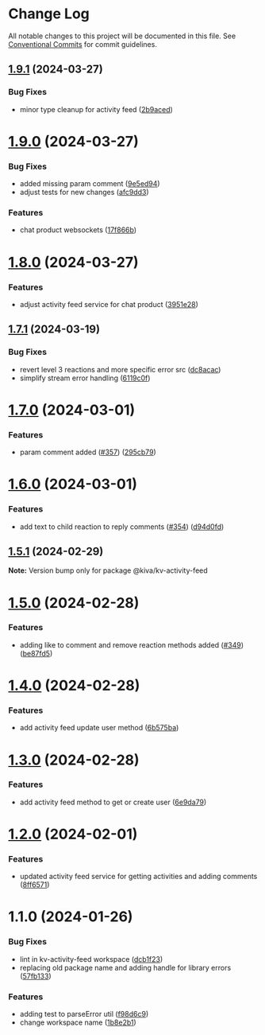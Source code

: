 # Change Log

All notable changes to this project will be documented in this file.
See [Conventional Commits](https://conventionalcommits.org) for commit guidelines.

## [1.9.1](https://github.com/kiva/kv-ui-elements/compare/@kiva/kv-activity-feed@1.9.0...@kiva/kv-activity-feed@1.9.1) (2024-03-27)


### Bug Fixes

* minor type cleanup for activity feed ([2b9aced](https://github.com/kiva/kv-ui-elements/commit/2b9aced07c24d4617af96dcb82afa886eee6679a))





# [1.9.0](https://github.com/kiva/kv-ui-elements/compare/@kiva/kv-activity-feed@1.8.0...@kiva/kv-activity-feed@1.9.0) (2024-03-27)


### Bug Fixes

* added missing param comment ([9e5ed94](https://github.com/kiva/kv-ui-elements/commit/9e5ed94abdb0855fa3fca529df4d6ed0fa09a284))
* adjust tests for new changes ([afc9dd3](https://github.com/kiva/kv-ui-elements/commit/afc9dd3d89e58dd1851ac7fcd7af784cfe3e6ca2))


### Features

* chat product websockets ([17f866b](https://github.com/kiva/kv-ui-elements/commit/17f866b2753b586ae17f113a1407a7ef469b11eb))





# [1.8.0](https://github.com/kiva/kv-ui-elements/compare/@kiva/kv-activity-feed@1.7.1...@kiva/kv-activity-feed@1.8.0) (2024-03-27)


### Features

* adjust activity feed service for chat product ([3951e28](https://github.com/kiva/kv-ui-elements/commit/3951e285c3bec6c3fa6f145e7de4223d82dd2a84))





## [1.7.1](https://github.com/kiva/kv-ui-elements/compare/@kiva/kv-activity-feed@1.7.0...@kiva/kv-activity-feed@1.7.1) (2024-03-19)


### Bug Fixes

* revert level 3 reactions and more specific error src ([dc8acac](https://github.com/kiva/kv-ui-elements/commit/dc8acaca403b438d34daca49e85442627883b08f))
* simplify stream error handling ([6119c0f](https://github.com/kiva/kv-ui-elements/commit/6119c0f71f467c92bae67b5e96a5a03e16ba9166))





# [1.7.0](https://github.com/kiva/kv-ui-elements/compare/@kiva/kv-activity-feed@1.6.0...@kiva/kv-activity-feed@1.7.0) (2024-03-01)


### Features

* param comment added ([#357](https://github.com/kiva/kv-ui-elements/issues/357)) ([295cb79](https://github.com/kiva/kv-ui-elements/commit/295cb79f0ff476ce2ceaf5e1fdd57475ddb7c508))





# [1.6.0](https://github.com/kiva/kv-ui-elements/compare/@kiva/kv-activity-feed@1.5.1...@kiva/kv-activity-feed@1.6.0) (2024-03-01)


### Features

* add text to child reaction to reply comments ([#354](https://github.com/kiva/kv-ui-elements/issues/354)) ([d94d0fd](https://github.com/kiva/kv-ui-elements/commit/d94d0fdbefc33162b665207d20d3e3c26d5106a9))





## [1.5.1](https://github.com/kiva/kv-ui-elements/compare/@kiva/kv-activity-feed@1.5.0...@kiva/kv-activity-feed@1.5.1) (2024-02-29)

**Note:** Version bump only for package @kiva/kv-activity-feed





# [1.5.0](https://github.com/kiva/kv-ui-elements/compare/@kiva/kv-activity-feed@1.4.0...@kiva/kv-activity-feed@1.5.0) (2024-02-28)


### Features

* adding like to comment and remove reaction methods added ([#349](https://github.com/kiva/kv-ui-elements/issues/349)) ([be87fd5](https://github.com/kiva/kv-ui-elements/commit/be87fd55b504ce88a23e9c72acd354291a8b5a5f))





# [1.4.0](https://github.com/kiva/kv-ui-elements/compare/@kiva/kv-activity-feed@1.3.0...@kiva/kv-activity-feed@1.4.0) (2024-02-28)


### Features

* add activity feed update user method ([6b575ba](https://github.com/kiva/kv-ui-elements/commit/6b575bacf18e9b966a135bd2e188059567b87d66))





# [1.3.0](https://github.com/kiva/kv-ui-elements/compare/@kiva/kv-activity-feed@1.2.0...@kiva/kv-activity-feed@1.3.0) (2024-02-28)


### Features

* add activity feed method to get or create user ([6e9da79](https://github.com/kiva/kv-ui-elements/commit/6e9da79f7303ab1335564bf2f7dbee8c5db7ce28))





# [1.2.0](https://github.com/kiva/kv-ui-elements/compare/@kiva/kv-activity-feed@1.1.0...@kiva/kv-activity-feed@1.2.0) (2024-02-01)


### Features

* updated activity feed service for getting activities and adding comments ([8ff6571](https://github.com/kiva/kv-ui-elements/commit/8ff657165a9b258dd4996cea4968364dd9a16062))





# 1.1.0 (2024-01-26)


### Bug Fixes

* lint in kv-activity-feed workspace ([dcb1f23](https://github.com/kiva/kv-ui-elements/commit/dcb1f23d4288de2ac9eb1e456818620cb4b86149))
* replacing old package name and adding handle for library errors ([57fb133](https://github.com/kiva/kv-ui-elements/commit/57fb133ff047f36502e06c6d3d136cf269d16ed6))


### Features

* adding test to parseError util ([f98d6c9](https://github.com/kiva/kv-ui-elements/commit/f98d6c96eabaee02f77efb1f400ab6795ce673af))
* change workspace name ([1b8e2b1](https://github.com/kiva/kv-ui-elements/commit/1b8e2b129e47c64a62778b8be226567b745a7fba))
